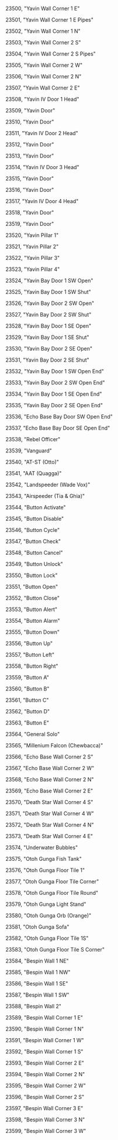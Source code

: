 ﻿23500, "Yavin Wall Corner 1 E"

23501, "Yavin Wall Corner 1 E Pipes"

23502, "Yavin Wall Corner 1 N"

23503, "Yavin Wall Corner 2 S"

23504, "Yavin Wall Corner 2 S Pipes"

23505, "Yavin Wall Corner 2 W"

23506, "Yavin Wall Corner 2 N"

23507, "Yavin Wall Corner 2 E"

23508, "Yavin IV Door 1 Head"

23509, "Yavin Door"

23510, "Yavin Door"

23511, "Yavin IV Door 2 Head"

23512, "Yavin Door"

23513, "Yavin Door"

23514, "Yavin IV Door 3 Head"

23515, "Yavin Door"

23516, "Yavin Door"

23517, "Yavin IV Door 4 Head"

23518, "Yavin Door"

23519, "Yavin Door"

23520, "Yavin Pillar 1"

23521, "Yavin Pillar 2"

23522, "Yavin Pillar 3"

23523, "Yavin Pillar 4"

23524, "Yavin Bay Door 1 SW Open"

23525, "Yavin Bay Door 1 SW Shut"

23526, "Yavin Bay Door 2 SW Open"

23527, "Yavin Bay Door 2 SW Shut"

23528, "Yavin Bay Door 1 SE Open"

23529, "Yavin Bay Door 1 SE Shut"

23530, "Yavin Bay Door 2 SE Open"

23531, "Yavin Bay Door 2 SE Shut"

23532, "Yavin Bay Door 1 SW Open End"

23533, "Yavin Bay Door 2 SW Open End"

23534, "Yavin Bay Door 1 SE Open End"

23535, "Yavin Bay Door 2 SE Open End"

23536, "Echo Base Bay Door SW Open End"

23537, "Echo Base Bay Door SE Open End"

23538, "Rebel Officer"

23539, "Vanguard"

23540, "AT-ST (Otto)"

23541, "AAT (Quagga)"

23542, "Landspeeder (Wade Vox)"

23543, "Airspeeder (Tia & Ghia)"

23544, "Button Activate"

23545, "Button Disable"

23546, "Button Cycle"

23547, "Button Check"

23548, "Button Cancel"

23549, "Button Unlock"

23550, "Button Lock"

23551, "Button Open"

23552, "Button Close"

23553, "Button Alert"

23554, "Button Alarm"

23555, "Button Down"

23556, "Button Up"

23557, "Button Left"

23558, "Button Right"

23559, "Button  A"

23560, "Button  B"

23561, "Button  C"

23562, "Button  D"

23563, "Button  E"

23564, "General Solo"

23565, "Millenium Falcon (Chewbacca)"

23566, "Echo Base Wall Corner 2 S"

23567, "Echo Base Wall Corner 2 W"

23568, "Echo Base Wall Corner 2 N"

23569, "Echo Base Wall Corner 2 E"

23570, "Death Star Wall Corner 4 S"

23571, "Death Star Wall Corner 4 W"

23572, "Death Star Wall Corner 4 N"

23573, "Death Star Wall Corner 4 E"

23574, "Underwater Bubbles"

23575, "Otoh Gunga Fish Tank"

23576, "Otoh Gunga Floor Tile 1"

23577, "Otoh Gunga Floor Tile Corner"

23578, "Otoh Gunga Floor Tile Round"

23579, "Otoh Gunga Light Stand"

23580, "Otoh Gunga Orb (Orange)"

23581, "Otoh Gunga Sofa"

23582, "Otoh Gunga Floor Tile 1S"

23583, "Otoh Gunga Floor Tile S Corner"

23584, "Bespin Wall 1 NE"

23585, "Bespin Wall 1 NW"

23586, "Bespin Wall 1 SE"

23587, "Bespin Wall 1 SW"

23588, "Bespin Wall 2"

23589, "Bespin Wall Corner 1 E"

23590, "Bespin Wall Corner 1 N"

23591, "Bespin Wall Corner 1 W"

23592, "Bespin Wall Corner 1 S"

23593, "Bespin Wall Corner 2 E"

23594, "Bespin Wall Corner 2 N"

23595, "Bespin Wall Corner 2 W"

23596, "Bespin Wall Corner 2 S"

23597, "Bespin Wall Corner 3 E"

23598, "Bespin Wall Corner 3 N"

23599, "Bespin Wall Corner 3 W"

